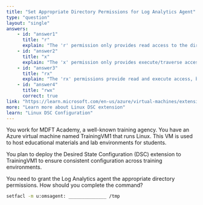 ```yaml
---
title: "Set Appropriate Directory Permissions for Log Analytics Agent"
type: "question"
layout: "single"
answers:
    - id: "answer1"
      title: "r"
      explain: "The 'r' permission only provides read access to the directory, which is insufficient for the Log Analytics agent that needs to write data and traverse the directory."
    - id: "answer2"
      title: "x"
      explain: "The 'x' permission only provides execute/traverse access to the directory, without the ability to read or write files, which is insufficient for the Log Analytics agent."
    - id: "answer3"
      title: "rx"
      explain: "The 'rx' permissions provide read and execute access, but the Log Analytics agent also needs write permission to create and modify files in the /tmp directory."
    - id: "answer4"
      title: "rwx"
      correct: true
link: "https://learn.microsoft.com/en-us/azure/virtual-machines/extensions/dsc-linux"
more: "Learn more about Linux DSC extension"
learn: "Linux DSC Configuration"
---
```


You work for MDFT Academy, a well-known training agency. You have an Azure virtual machine named TrainingVM1 that runs Linux. This VM is used to host educational materials and lab environments for students.

You plan to deploy the Desired State Configuration (DSC) extension to TrainingVM1 to ensure consistent configuration across training environments.

You need to grant the Log Analytics agent the appropriate directory permissions. How should you complete the command?

```bash
setfacl -m u:omsagent: ______________ /tmp
```
